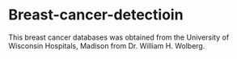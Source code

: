 # Breast-cancer-detectioin
This breast cancer databases was obtained from the University of Wisconsin    Hospitals, Madison from Dr. William H. Wolberg.
